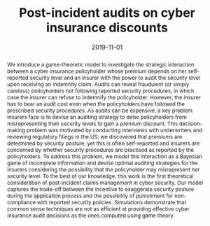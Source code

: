 ---
title: "Post-incident audits on cyber insurance discounts"
abstract: "We introduce a game-theoretic model to investigate the strategic interaction between a cyber insurance policyholder whose premium depends on her self-reported security level and an insurer with the power to audit the security level upon receiving an indemnity claim. Audits can reveal fraudulent (or simply careless) policyholders not following reported security procedures, in which case the insurer can refuse to indemnify the policyholder. However, the insurer has to bear an audit cost even when the policyholders have followed the prescribed security procedures. As audits can be expensive, a key problem insurers face is to devise an auditing strategy to deter policyholders from misrepresenting their security levels to gain a premium discount. This decision-making problem was motivated by conducting interviews with underwriters and reviewing regulatory filings in the US; we discovered that premiums are determined by security posture, yet this is often self-reported and insurers are concerned by whether security procedures are practised as reported by the policyholders. To address this problem, we model this interaction as a Bayesian game of incomplete information and devise optimal auditing strategies for the insurers considering the possibility that the policyholder may misrepresent her security level. To the best of our knowledge, this work is the first theoretical consideration of post-incident claims management in cyber security. Our model captures the trade-off between the incentive to exaggerate security posture during the application process and the possibility of punishment for non-compliance with reported security policies. Simulations demonstrate that common sense techniques are not as efficient at providing effective cyber insurance audit decisions as the ones computed using game theory."
collection: publications
permalink: /publication/panda2019post
date: 2019-11-01
venue: 'Computers & Security'
paperurl: '/files/pdf/papers/panda2019post.pdf'
link: 'https://www.sciencedirect.com/science/article/pii/S0167404819300641'
citation: 'Sakshyam Panda, Daniel W. Woods, Aron Laszka, Andrew Fielder, Emmanouil Panaousis (2019). 
	&quot;Post-incident audits on cyber insurance discounts.&quot;
	<i>Computers & Security</i>, 87, 101593.
	<span style="color:#2979ab;">(JCR 2019: 3.579, CiteScore 2019: 7.5)</span>'
---